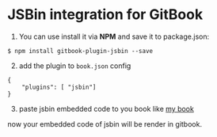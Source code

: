 JSBin integration for GitBook
==============

1. You can use install it via **NPM** and save it to package.json:

```
$ npm install gitbook-plugin-jsbin --save
```

2. add the plugin to `book.json` config
```
{
    "plugins": [ "jsbin"]
}
```

3. paste jsbin embedded code to you book like [my book](http://jcouyang.gitbooks.io/functional-javascript/functor_&_monad/functor.html)

now your embedded code of jsbin will be render in gitbook.
